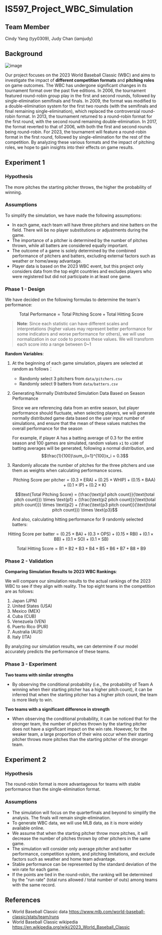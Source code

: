 # IS597_Project_WBC_Simulation

## Team Member
Cindy Yang (tyy0309), Judy Chan (iamjudy)

## Background
![image](https://user-images.githubusercontent.com/109567215/232337806-4c6040cd-d755-4170-bf17-2fb7174c0d36.png)

Our project focuses on the 2023 World Baseball Classic (WBC) and aims to investigate the impact of **different competition formats** and **pitching roles** on game outcomes. The WBC has undergone significant changes in its tournament format over the past five editions. In 2006, the tournament featured round-robin group play in the first and second rounds, followed by single-elimination semifinals and finals. In 2009, the format was modified to a double-elimination system for the first two rounds (with the semifinals and final remaining single-elimination), which replaced the controversial round-robin format. In 2013, the tournament returned to a round-robin format for the first round, with the second round remaining double-elimination. In 2017, the format reverted to that of 2006, with both the first and second rounds being round-robin. For 2023, the tournament will feature a round-robin format in the first round, followed by single-elimination for the rest of the competition. By analyzing these various formats and the impact of pitching roles, we hope to gain insights into their effects on game results.

## Experiment 1
### Hypothesis
The more pitches the starting pitcher throws, the higher the probability of winning.
  
### Assumptions
To simplify the simulation, we have made the following assumptions:

- In each game, each team will have three pitchers and nine batters on the field. There will be no player substitutions or adjustments during the game.
- The importance of a pitcher is determined by the number of pitches thrown, while all batters are considered equally important.
- The outcome of a game is solely determined by the combined performance of pitchers and batters, excluding external factors such as weather or home/away advantage.
- Player data is based on the 2023 WBC event, but this project only considers data from the top eight countries and excludes players who were registered but did not participate in at least one game.

  
### Phase 1 - Design
We have decided on the following formulas to determine the team's performance:

$$\text{Total Performance}= \text{Total Pitching Score} + \text{Total Hitting Score}$$

> **Note**: Since each statistic can have different scales and interpretations (higher values may represent better performance for some indicators and worse performance for others), we will use normalization in our code to process these values. We will transform each score into a range between 0~1

**Random Variables**:
1. At the beginning of each game simulation, players are selected at random as follows：
    - Randomly select 3 pitchers from `data/pitchers.csv`
    - Randomly select 9 batters from `data/batters.csv`

2.  Generating Normally Distributed Simulation Data Based on Season Performance
    
    Since we are referencing data from an entire season, but player performance should fluctuate, when selecting players, we will generate normally distributed game data based on the user input number of simulations, and ensure that the mean of these values matches the overall performance for the season 

    For example, if player A has a batting average of 0.3 for the entire season and 100 games are simulated, random values `x1` to `x100` of batting averages will be generated, following a normal distribution, and $$\frac{1}{100}\sum_{i=1}^{100}x_i = 0.3$$

3. Randomly allocate the number of pitches for the three pitchers and use them as weights when calculating performance scores.
   
   $$\text{Pitching Score per pitcher}=(0.3 \times \text{ERA}) + (0.25 \times \text{WHIP}) + (0.15 \times \text{BAA}) + (0.1 \times \text{IP})+ (0.2 \times \text{K})$$

   $$\text{Total Pitching Score} = (\frac{\text{p1 pitch count}}{\text{total pitch count}}) \times \text{p1} + (\frac{\text{p2 pitch count}}{\text{total pitch count}}) \times \text{p2} + (\frac{\text{p3 pitch count}}{\text{total pitch count}}) \times \text{p3}$$

   And also, calculating hitting performance for 9 randomly selected batters:

$$\text{Hitting Score per batter}=(0.25 \times \text{BA}) + (0.3 \times \text{OPS}) + (0.15 \times \text{RBI}) + (0.1 \times \text{BB})+ (0.1 \times \text{SO})+ (0.1 \times \text{SB})$$

$$\text{Total Hitting Score}= \text{B1} + \text{B2} + \text{B3} + \text{B4} + \text{B5} + \text{B6} + \text{B7} + \text{B8} + \text{B9}$$


  
### Phase 2 - Validation
**Comparing Simulation Results to 2023 WBC Rankings**:

We will compare our simulation results to the actual rankings of the 2023 WBC to see if they align with reality. The top eight teams in the competition are as follows:

1. Japan (JPN)
2. United States (USA)
3. Mexico (MEX)
4. Cuba (CUB)
5. Venezuela (VEN)
6. Puerto Rico (PUR)
7. Australia (AUS)
8. Italy (ITA)

By analyzing our simulation results, we can determine if our model accurately predicts the performance of these teams.


### Phase 3 - Experiment
**Two teams with similar strengths**
  - By observing the conditional probability (i.e., the probability of Team A winning when their starting pitcher has a higher pitch count), it can be inferred that when the starting pitcher has a higher pitch count, the team is more likely to win.

**Two teams with a significant difference in strength**
  - When observing the conditional probability, it can be noticed that for the stronger team, the number of pitches thrown by the starting pitcher does not have a significant impact on the win rate. However, for the weaker team, a large proportion of their wins occur when their starting pitcher throws more pitches than the starting pitcher of the stronger team.



## Experiment 2
### Hypothesis
The round-robin format is more advantageous for teams with stable performance than the single-elimination format.
  
### Assumptions
- The simulation will focus on the quarterfinals and beyond to simplify the analysis. The finals will remain single-elimination.
- To generate WBC data, we will use MLB data, as it is more widely available online.
- We assume that when the starting pitcher throw more pitches, it will decrease the number of pitches thrown by other pitchers in the same game.
- The simulation will consider only average pitcher and batter performance, competition system, and pitching limitations, and exclude factors such as weather and home team advantage.
- Stable performance can be represented by the standard deviation of the win rate for each game.
- If the points are tied in the round-robin, the ranking will be determined by the "run rate" (total runs allowed / total number of outs) among teams with the same record.

## References
  - World Baseball Classic data
  https://www.mlb.com/world-baseball-classic/stats/team/runs
  - World Baseball Classic wikipedia
  https://en.wikipedia.org/wiki/2023_World_Baseball_Classic
